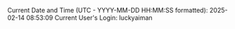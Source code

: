 Current Date and Time (UTC - YYYY-MM-DD HH:MM:SS formatted): 2025-02-14 08:53:09
Current User's Login: luckyaiman
